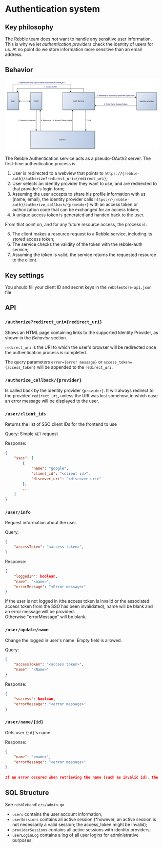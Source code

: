 Authentication system
=====================

Key philosophy
--------------

The Rebble team does *not* want to handle any sensitive user information. This is why we let *authentication providers* check the identity of users for us. At no point do we store information more sensitive than an email address.

Behavior
--------

![Authentication diagram](authentication-scheme.png)

The Rebble Authentication service acts as a pseudo-OAuth2 server. The first-time authentication process is:

1. User is redirected to a webview that points to `https://{rebble-auth}/authorize?redirect_uri={redirect_uri}`;
2. User selects an identity provider they want to use, and are redirected to that provider's login form;
3. Assuming the user accepts to share his profile information with us (name, email), the identity provider calls `https://{rebble-auth}/authorize_callback/{provider}` with an access token or authorization code that can be exchanged for an access token;
4. A unique access token is generated and handed back to the user.

From that point on, and for any future resource access, the process is:

5. The client makes a resource request to a Rebble service, including its stored access token;
6. The service checks the validity of the token with the rebble-auth service;
7. Assuming the token is valid, the service returns the requested resource to the client.

Key settings
------------

You should fill your client ID and secret keys in the `rebblestore-api.json` file.

API
---

### `/authorize?redirect_uri={redirect_uri}`

Shows an HTML page containing links to the supported Identity Provider, as shown in the *Behavior* section.

`redirect_uri` is the URI to which the user's browser will be redirected once the authentication process is completed.

The query parameters `error={error message}` or `access_token={access_token}` will be appended to the `redirect_uri`.

### `/authorize_callback/{provider}`

Is called back by the identity provider `{provider}`. It will always redirect to the provided `redirect_uri`, unless the URI was lost somehow, in which case an error message will be displayed to the user.

### `/user/client_ids`

Returns the list of SSO client IDs for the frontend to use

Query: Simple `GET` request

Response:
```JSON
{
    "ssos": [
        {
            "name": "google",
            "client_id": "<client id>",
            "discover_uri": "<discover uri>"
        },
        ...
    ]
}
```

### `/user/info`

Request information about the user.

Query:
```JSON
{
    "accessToken": "<access token>",
}
```

Response:
```JSON
{
    "loggedIn": boolean,
    "name": "<name>",
    "errorMessage": "<Error message>"
}
```
If the user is not logged in (the access token is invalid or the associated access token from the SSO has been invalidated), name will be blank and an error message will be provided.  
Otherwise "errorMessage" will be blank.

### `/user/update/name`

Change the logged in user's name. Empty field is allowed.

Query:
```JSON
{
    "accessToken": "<access token>",
    "name": "<Name>"
}
```

Response:
```JSON
{
	"success": boolean,
	"errorMessage": "<error message>"
}
```

### `/user/name/{id}`

Gets user `{id}`'s name

Response:
```JSON
{
    "name": "<name>",
    "errorMessage": "<error message>"
}

If an error occured when retrieving the name (such as invalid id), the name will be blank and the error message will be set accordingly.
```

SQL Structure
-------------

See `rebbleHandlers/admin.go`

* `users` contains the user account information;
* `userSessions` contains all active session (*however, an active session is not necessarily a valid session; the access_token might be invalid);
* `providerSessions` contains all active sessions with identity providers;
* `userLoginLog` contains a log of all user logins for administrative purposes.